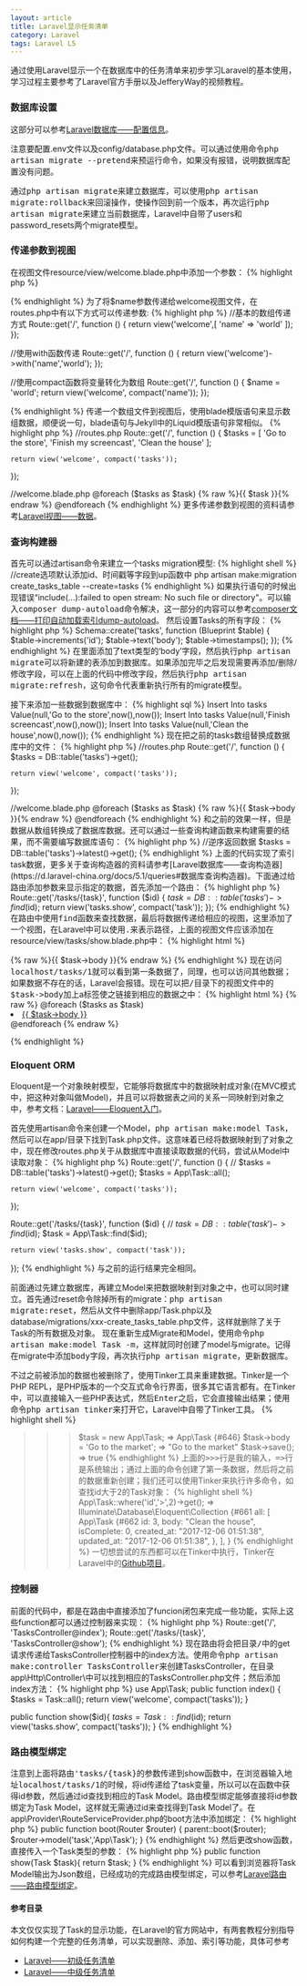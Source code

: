 ```yaml
---
layout: article
title: Laravel显示任务清单
category: Laravel
tags: Laravel L5
---
```

通过使用Laravel显示一个在数据库中的任务清单来初步学习Laravel的基本使用，学习过程主要参考了Laravel官方手册以及JefferyWay的视频教程。

### 数据库设置
这部分可以参考[Laravel数据库——配置信息](https://d.laravel-china.org/docs/5.1/database#配置信息)。

<span class="text-danger">注意要配置.env文件以及config/database.php文件</span>。可以通过使用命令<samp>php artisan migrate --pretend</samp>来预运行命令，如果没有报错，说明数据库配置没有问题。

通过<samp>php artisan migrate</samp>来建立数据库，可以使用<samp>php artisan migrate:rollback</samp>来回滚操作，使操作回到前一个版本，再次运行<samp>php artisan migrate</samp>来建立当前数据库，Laravel中自带了users和password_resets两个migrate模型。

### 传递参数到视图
在视图文件resource/view/welcome.blade.php中添加一个参数：
{% highlight php %}
<?php echo $name; ?>
{% endhighlight %}
为了将$name参数传递给welcome视图文件，在routes.php中有以下方式可以传递参数:
{% highlight php %}
//基本的数组传递方式
Route::get('/', function () {
    return view('welcome',[
    	'name' => 'world'
    ]);
});

//使用with函数传递
Route::get('/', function () {
    return view('welcome')->with('name','world');
});

//使用compact函数将变量转化为数组
Route::get('/', function () {
	$name = 'world';
    return view('welcome', compact('name'));
});

{% endhighlight %}
传递一个数组文件到视图后，使用blade模版语句来显示数组数据，顺便说一句，blade语句与Jekyll中的Liquid模版语句非常相似。
{% highlight php %}
//routes.php
Route::get('/', function () {
	$tasks = [
		'Go to the store',
		'Finish my screencast',
		'Clean the house'
	];

    return view('welcome', compact('tasks'));
});

//welcome.blade.php
@foreach ($tasks as $task)
	{% raw %}{{ $task }}{% endraw %}
@endforeach
{% endhighlight %}
更多传递参数到视图的资料请参考[Laravel视图——数据](https://d.laravel-china.org/docs/5.1/views#视图的数据)。

### 查询构建器
首先可以通过artisan命令来建立一个tasks migration模型:
{% highlight shell %}
//create选项默认添加id、时间戳等字段到up函数中
php artisan make:migration create_tasks_table --create=tasks
{% endhighlight %}
如果执行语句的时候出现错误<span class="text-danger">“include(...):failed to open stream: No such file or directory"</span>。可以输入<samp>composer dump-autoload</samp>命令解决，这一部分的内容可以参考[composer文档——打印自动加载索引dump-autoload](https://docs.phpcomposer.com/03-cli.html#dump-autoload)。
然后设置Tasks的所有字段：
{% highlight php %}
Schema::create('tasks', function (Blueprint $table) {
    $table->increments('id');
    $table->text('body');
    $table->timestamps();
});
{% endhighlight %}
在里面添加了text类型的‘body’字段，然后执行<samp>php artisan migrate</samp>可以将新建的表添加到数据库。如果添加完毕之后发现需要再添加/删除/修改字段，可以在上面的代码中修改字段，然后执行<samp>php artisan migrate:refresh</samp>，这句命令代表重新执行所有的migrate模型。

接下来添加一些数据到数据库中：
{% highlight sql %}
Insert Into tasks Value(null,'Go to the store',now(),now());
Insert Into tasks Value(null,'Finish screencast',now(),now());
Insert Into tasks Value(null,'Clean the house',now(),now());
{% endhighlight %}
现在把之前的tasks数组替换成数据库中的文件：
{% highlight php %}
//routes.php
Route::get('/', function () {
	$tasks = DB::table('tasks')->get();

	return view('welcome', compact('tasks'));
});

//welcome.blade.php
@foreach ($tasks as $task)
	{% raw %}{{ $task->body }}{% endraw %}
@endforeach
{% endhighlight %}
和之前的效果一样，但是数据从数组转换成了数据库数据。还可以通过一些查询构建函数来构建需要的结果，而不需要编写数据库语句：
{% highlight php %}
//逆序返回数据
$tasks = DB::table('tasks')->latest()->get();
{% endhighlight %}
上面的代码实现了索引task数据，更多关于查询构造器的资料请参考[Laravel数据库——查询构造器](https://d.laravel-china.org/docs/5.1/queries#数据库查询构造器)。下面通过给路由添加参数来显示指定的数据，首先添加一个路由：
{% highlight php %}
Route::get('/tasks/{task}', function ($id) {
	$task = DB::table('tasks')->find($id);
   	return view('tasks.show', compact('task'));
});
{% endhighlight %}
在路由中使用<samp>find</samp>函数来查找数据，最后将数据传递给相应的视图，这里添加了一个视图，在Laravel中可以使用<samp>.</samp>来表示路径，上面的视图文件应该添加在resource/view/tasks/show.blade.php中：
{% highlight html %}
<!DOCTYPE html>
<html>
<head>
	<title></title>
</head>
<body>
	{% raw %}{{ $task->body }}{% endraw %}
</body>
</html>
{% endhighlight %}
现在访问<samp>localhost/tasks/1</samp>就可以看到第一条数据了，同理，也可以访问其他数据；如果数据不存在的话，Laravel会报错。现在可以把<samp>/</samp>目录下的视图文件中的<samp>$task->body</samp>加上a标签使之链接到相应的数据之中：
{% highlight html %}
<!DOCTYPE html>
<html>
<head>
    <title></title>
</head>
<body>
	{% raw %}
    @foreach ($tasks as $task)
        <li>
            <a href="/tasks/{{ $task->id }}">
            {{ $task->body }}
            </a>
        </li>
    @endforeach
    {% endraw %}
</body>
</html>

{% endhighlight %}

### Eloquent ORM
Eloquent是一个对象映射模型，它能够将数据库中的数据映射成对象(在MVC模式中，把这种对象叫做Model)，并且可以将数据表之间的关系一同映射到对象之中，参考文档：[Laravel——Eloquent入门](https://d.laravel-china.org/docs/5.1/eloquent)。

首先使用artisan命令来创建一个Model，<samp>php artisan make:model Task</samp>，然后可以在app/目录下找到Task.php文件。这意味着已经将数据映射到了对象之中，现在修改routes.php关于从数据库中直接读取数据的代码，尝试从Model中读取对象：
{% highlight php %}
Route::get('/', function () {
    // $tasks = DB::table('tasks')->latest()->get();
    $tasks = App\Task::all();

    return view('welcome', compact('tasks'));
});

Route::get('/tasks/{task}', function ($id) {
    // $task = DB::table('task')->find($id);
    $task = App\Task::find($id);

    return view('tasks.show', compact('task'));
});
{% endhighlight %}
与之前的运行结果完全相同。

前面通过先建立数据库，再建立Model来把数据映射到对象之中，也可以同时建立。首先通过reset命令除掉所有的migrate：<samp>php artisan migrate:reset</samp>，然后从文件中删除app/Task.php以及database/migrations/xxx-create_tasks_table.php文件，这样就删除了关于Task的所有数据及对象。
现在重新生成Migrate和Model，使用命令<samp>php artisan make:model Task -m</samp>，这样就同时创建了model与migrate。记得在migrate中添加<samp>body</samp>字段，再次执行<samp>php artisan migrate</samp>，更新数据库。

不过之前被添加的数据也被删除了，使用Tinker工具来重建数据。Tinker是一个PHP REPL，是PHP版本的一个交互式命令行界面，很多其它语言都有。在Tinker中，可以直接输入一些PHP表达式，然后<samp>Enter</samp>之后，它会直接输出结果；使用命令<samp>php artisan tinker</samp>来打开它，Laravel中自带了Tinker工具。
{% highlight shell %}
>>> $task = new App\Task;
=> App\Task {#646}
>>> $task->body = 'Go to the market';
=> "Go to the market"
>>> $task->save();
=> true
{% endhighlight %}
上面的<samp>>>></samp>行是我的输入，<samp>=></samp>行是系统输出；通过上面的命令创建了第一条数据，然后将之前的数据重新创建；我们还可以使用Tinker来执行许多命令，如查找id大于2的Task对象：
{% highlight shell %}
>>> App\Task::where('id','>',2)->get();
=> Illuminate\Database\Eloquent\Collection {#661
     all: [
       App\Task {#662
         id: 3,
         body: "Clean the house",
         isComplete: 0,
         created_at: "2017-12-06 01:51:38",
         updated_at: "2017-12-06 01:51:38",
       },
     ],
   }
{% endhighlight %}
一切想尝试的东西都可以在Tinker中执行，Tinker在Laravel中的[Github项目](https://github.com/laravel/tinker)。

### 控制器
前面的代码中，都是在路由中直接添加了funcion闭包来完成一些功能，实际上这些function都可以通过控制器来实现：
{% highlight php %}
Route::get('/', 'TasksController@index');
Route::get('/tasks/{task}', 'TasksController@show');
{% endhighlight %}
现在路由将会把目录<samp>/</samp>中的get请求传递给TasksController控制器中的index方法。使用命令<samp>php artisan make:controller TasksController</samp>来创建TasksController，在目录app\Http\Controller\中可以找到相应的TasksController.php文件；然后添加index方法：
{% highlight php %}
use App\Task;
public function index()
{
    $tasks = Task::all();
    return view('welcome', compact('tasks'));
}

public function show($id){
    $tasks = Task::find($id);
    return view('tasks.show', compact('tasks'));
}
{% endhighlight %}

### 路由模型绑定
注意到上面将路由<samp>'tasks/{task}</samp>的参数传递到show函数中，在浏览器输入地址<samp>localhost/tasks/1</samp>的时候，将id传递给了task变量，所以可以在函数中获得id参数，然后通过id查找到相应的Task Model。路由模型绑定能够直接将id参数绑定为Task Model，这样就无需通过id来查找得到Task Model了。在app\Provider\RouteServiceProvider.php的boot方法中添加绑定：
{% highlight php %}
public function boot(Router $router)
{
    parent::boot($router);
    $router->model('task','App\Task');
}
{% endhighlight %}
然后更改show函数，直接传入一个Task类型的参数：
{% highlight php %}
public function show(Task $task){
    return $task;
}
{% endhighlight %}
可以看到浏览器将Task Model输出为Json数组，已经成功的完成路由模型绑定，可以参考[Laravel路由——路由模型绑定](https://d.laravel-china.org/docs/5.1/routing#路由模型绑定)。

#### 参考目录
本文仅仅实现了Task的显示功能，在Laravel的官方网站中，有两套教程分别指导如何构建一个完整的任务清单，可以实现删除、添加、索引等功能，具体可参考
* [Laravel——初级任务清单](https://d.laravel-china.org/docs/5.1/quickstart)
* [Laravel——中级任务清单](https://d.laravel-china.org/docs/5.1/quickstart-intermediate)